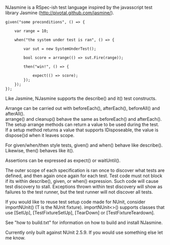 
NJasmine is a RSpec-ish test language inspired by the javasscript test library Jasmine (http://pivotal.github.com/jasmine/).

    given("some preconditions", () => {

        var range = 10;

        when("the system under test is ran", () => {

            var sut = new SystemUnderTest();

            bool score = arrange(() => sut.Fire(range));

            then("win!", () => {

                expect(() => score);
            });
        });
    });

Like Jasmine, NJasmine supports the describe() and it() test constructs.

Arrange can be carried out with beforeEach(), afterEach(), beforeAll() and afterAll().  
arrange() and cleanup() behave the same as beforeEach() and afterEach().  
The setup arrange methods can return a value to be used during the test.  
If a setup method returns a value that supports IDisposeable, the value is dispose()d when it leaves scope.

For given/when/then style tests, given() and when() behave like describe().  Likewise, then() behaves like it().

Assertions can be expressed as expect() or waitUntil().

The outer scope of each specification is ran once to discover what tests are defined, and then again once again for each test.  Test code must not block if its within describe(), given, or when() expression.  Such code will cause test discovery to stall.  Exceptions thrown within test discovery will show as failures to the test runner, but the test runner will not discover all tests.

If you would like to reuse test setup code made for NUnit, consider importNUnit<T>() (T is the NUnit fixture).  importNUnit<>() supports classes that use [SetUp], [TestFixtureSetUp], [TearDown] or [TestFixtureTeardown].

See "how to build.txt" for information on how to build and install NJasmine.

Currently only built against NUnit 2.5.9.  If you would use something else let me know.